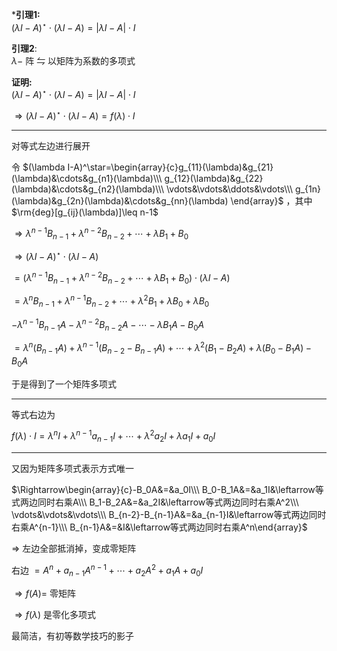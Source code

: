 ***引理1:**  
$(\lambda I-A)^\star\cdot(\lambda I-A)=|\lambda I-A|\cdot I$  
  
**引理2**:  
$\lambda-$ 阵 $\leftrightharpoons$ 以矩阵为系数的多项式  
  
**证明:**  
$(\lambda I-A)^\star\cdot(\lambda I-A)=|\lambda I-A|\cdot I$  
  
$\Rightarrow(\lambda I-A)^\star\cdot(\lambda I-A)=f(\lambda)\cdot I$  
  
---  
  
对等式左边进行展开  
  
令 $(\lambda I-A)^\star=\begin{array}{c}g_{11}(\lambda)&g_{21}(\lambda)&\cdots&g_{n1}(\lambda)\\\ g_{12}(\lambda)&g_{22}(\lambda)&\cdots&g_{n2}(\lambda)\\\ \vdots&\vdots&\ddots&\vdots\\\ g_{1n}(\lambda)&g_{2n}(\lambda)&\cdots&g_{nn}(\lambda)  
\end{array}$ ，其中 $\rm{deg}[g_{ij}(\lambda)]\leq n-1$  
  
$\Rightarrow\lambda^{n-1}B_{n-1}+\lambda^{n-2}B_{n-2}+\cdots+\lambda B_1+B_0$  
  
$\Rightarrow(\lambda I-A)^\star\cdot(\lambda I-A)$  
  
$=(\lambda^{n-1}B_{n-1}+\lambda^{n-2}B_{n-2}+\cdots+\lambda B_1+B_0)\cdot(\lambda I-A)$  
  
$=\lambda^nB_{n-1}+\lambda^{n-1}B_{n-2}+\cdots+\lambda^2 B_1+\lambda B_0+\lambda B_0$  
  
$-\lambda^{n-1}B_{n-1}A-\lambda^{n-2}B_{n-2}A-\cdots-\lambda B_1A-B_0A$  
  
$=\lambda^n(B_{n-1}A)+\lambda^{n-1}(B_{n-2}-B_{n-1}A)+\cdots+\lambda^2(B_1-B_2A)+\lambda (B_0-B_1A)-B_0A$  
  
于是得到了一个矩阵多项式  
  
---  
  
等式右边为  
  
$f(\lambda)\cdot I=\lambda^n I+\lambda^{n-1}a_{n-1}I+\cdots+\lambda^2a_2I+\lambda a_1I+a_0I$  
  
---  
  
又因为矩阵多项式表示方式唯一  
  
$\Rightarrow\begin{array}{c}-B_0A&=&a_0I\\\ B_0-B_1A&=&a_1I&\leftarrow等式两边同时右乘A\\\ B_1-B_2A&=&a_2I&\leftarrow等式两边同时右乘A^2\\\ \vdots&\vdots&\vdots\\\ B_{n-2}-B_{n-1}A&=&a_{n-1}I&\leftarrow等式两边同时右乘A^{n-1}\\\ B_{n-1}A&=&I&\leftarrow等式两边同时右乘A^n\end{array}$  
  
$\Rightarrow$ 左边全部抵消掉，变成零矩阵  
  
右边 $=A^n+a_{n-1}A^{n-1}+\cdots+a_2A^2+a_1A+a_0I$  
  
$\Rightarrow f(A)=$ 零矩阵  
  
$\Rightarrow f(\lambda)$ 是零化多项式  
  
最简洁，有初等数学技巧的影子  
